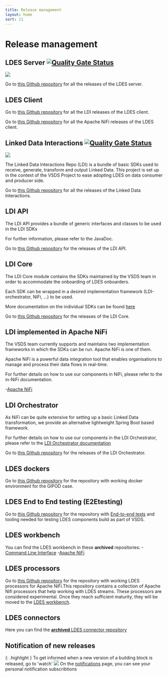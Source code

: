 ```yaml
---
title: Release management
layout: home
sort: 11
---
```


# Release management

## LDES Server [![Quality Gate Status](https://sonarcloud.io/api/project_badges/measure?project=Informatievlaanderen_VSDS-LDESServer4J&metric=alert_status&?style=social)](https://sonarcloud.io/summary/new_code?id=Informatievlaanderen_VSDS-LDESServer4J)

<p align="left"><img src="https://img.shields.io/github/release-date/Informatievlaanderen/VSDS-LDESServer4J?style=social" text-align="left"></p>

Go to [this Github repository](https://github.com/Informatievlaanderen/VSDS-LDESServer4J) for all the releases of the LDES server.

## LDES Client

Go to [this Github repository](https://github.com/Informatievlaanderen/VSDS-Linked-Data-Interactions/tree/main/ldi-core/ldes-client) for all the LDI releases of the LDES client.

Go to [this Github repository](https://github.com/Informatievlaanderen/VSDS-Linked-Data-Interactions/tree/main/ldi-nifi/ldi-nifi-processors/ldes-client-processor) for all the Apache NiFi releases of the LDES client.

## Linked Data Interactions [![Quality Gate Status](https://sonarcloud.io/api/project_badges/measure?project=Informatievlaanderen_VSDS-Linked-Data-Interactions&metric=alert_status)](https://sonarcloud.io/summary/new_code?id=Informatievlaanderen_VSDS-Linked-Data-Interactions)

<p align="left"><img src="https://img.shields.io/github/release-date/Informatievlaanderen/VSDS-Linked-Data-Interactions?style=social" text-align="left"></p>

The Linked Data Interactions Repo (LDI) is a bundle of basic SDKs used to receive, generate, transform and output Linked Data. This project is set up in the context of the VSDS Project to ease adopting LDES on data consumer and producer side.

Go to [this Github repository](https://github.com/Informatievlaanderen/VSDS-Linked-Data-Interactions) for all the releases of the Linked Data Interactions.

## LDI API

The LDI API provides a bundle of generic interfaces and classes to be used in the LDI SDKs

For further information, please refer to the JavaDoc.

Go to [this Github repository](https://github.com/Informatievlaanderen/VSDS-Linked-Data-Interactions/tree/main/ldi-api) for the releases of the LDI API.

## LDI Core

The LDI Core module contains the SDKs maintained by the VSDS team in order to accommodate the onboarding of LDES onboarders.

Each SDK can be wrapped in a desired implementation framework (LDI-orchestrator, NiFi, ...) to be used.

More documentation on the individual SDKs can be found [here](https://github.com/Informatievlaanderen/VSDS-Linked-Data-Interactions/blob/main/ldi-core/README.md)

Go to [this Github repository](https://github.com/Informatievlaanderen/VSDS-Linked-Data-Interactions/tree/main/ldi-core) for the releases of the LDI Core.

## LDI implemented in Apache NiFi

The VSDS team currently supports and maintains two implementation frameworks in which the SDKs can be run. Apache NiFi is one of them.

Apache NiFi is a powerful data integration tool that enables organisations to manage and process their data flows in real-time.

For further details on how to use our components in NiFi, please refer to the in-NiFi documentation.

-[Apache NiFi](https://github.com/Informatievlaanderen/VSDS-Linked-Data-Interactions/tree/main/ldi-nifi)

## LDI Orchestrator

As NiFi can be quite extensive for setting up a basic Linked Data transformation, we provide an alternative lightweight Spring Boot based framework.

For further details on how to use our components in the LDI Orchestrator, please refer to the [LDI Orchestrator documentation](https://github.com/Informatievlaanderen/VSDS-Linked-Data-Interactions/blob/main/ldi-orchestrator/README.md)

Go to [this Github repository](https://github.com/Informatievlaanderen/VSDS-Linked-Data-Interactions/tree/main/ldi-orchestrator) for the releases of the LDI Orchestrator.

## LDES dockers

Go to [this Github repository](https://github.com/Informatievlaanderen/VSDS-LDESDockers) for the repository with working docker environment for the GIPOD case.

## LDES End to End testing (E2Etesting)

Go to [this Github repository](https://github.com/Informatievlaanderen/VSDS-LDES-E2E-testing) for the repository with [End-to-end tests](https://github.com/Informatievlaanderen/VSDS-LDES-E2E-testing/blob/main/e2e-test/README.md) and tooling needed for testing LDES components build as part of VSDS.

## LDES workbench

You can find the LDES workbench in these **archived** repositories: -[Command Line Interface](https://github.com/Informatievlaanderen/VSDS-LDESWorkbench-Services) -[Apache NiFi](https://github.com/Informatievlaanderen/VSDS-LDESWorkbench-NiFi)

## LDES processors

Go to [this Github repository](https://github.com/Informatievlaanderen/VSDS-LDESProcessors) for the repository with working LDES processors for Apache NiFi.This repository contains a collection of Apache Nifi processors that help working with LDES streams. These processors are considered experimental. Once they reach sufficient maturity, they will be moved to the [LDES workbench](https://github.com/Informatievlaanderen/VSDS-LDESWorkbench-NiFi).

## LDES connectors

Here you can find the [**archived** LDES connector repository](https://github.com/Informatievlaanderen/VSDS-LDESConnectors)

## Notification of new releases

{: .highlight }
To get informed when a new version of a building block is released, go to 'watch'
![](/VSDS-Tech-Docs/images/releases.png)
On the [notifications](https://github.com/notifications) page, you can see your personal notification subscribtions
